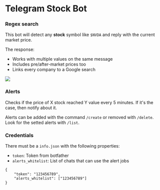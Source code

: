 # Telegram Stock Bot
### Regex search
This bot will detect any __stock__ symbol like `$NVDA` and reply with the current market price.

The response:
- Works with multiple values on the same message
- Includes pre/after-market prices too
- Links every company to a Google search

![](https://github.com/izquiratops/telegram-stock-bot/blob/main/screen.png)

### Alerts
Checks if the price of X stock reached Y value every 5 minutes. If it's the case, then notify about it.

Alerts can be added with the command `/create` or removed with `/delete`.
Look for the setted alerts with `/list`.

### Credentials
There must be a `info.json` with the following properties:
- `token`: Token from botfather
- `alerts_whitelist`: List of chats that can use the alert jobs

```
{
    "token": "123456789",
    "alerts_whitelist": ["123456789"]
}
```
